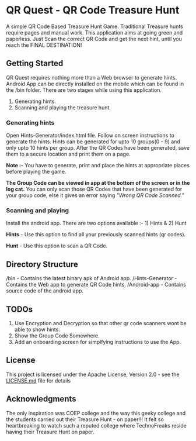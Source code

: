 # QR Quest - QR Code Treasure Hunt
A simple QR Code Based Treasure Hunt Game. Traditional Treasure hunts require pages and manual work. This application aims at going green and paperless. Just Scan the correct QR Code and get the next hint, until you reach the FINAL DESTINATION!

## Getting Started
QR Quest requires nothing more than a Web browser to generate hints. Android App can be directly installed on the mobile which can be found in the /bin folder.
There are two stages while using this application.
  1. Generating hints.
  2. Scanning and playing the treasure hunt.

### Generating hints
Open Hints-Generator/index.html file. Follow on screen instructions to generate the hints. Hints can be generated for upto 10 groups(0 - 9) and only upto 10 hints per group.
After the QR Codes have been generated, save them to a secure location and print them on a page.

**Note :-** You have to generate, print and place the hints at appropriate places before playing the game.

**The Group Code can be viewed in app at the bottom of the screen or in the log cat.**
You can only scan those QR Codes that have been generated for your group code, else it gives an error saying _"Wrong QR Code Scanned."_

### Scanning and playing
Install the android app. There are two options available :- 1) Hints & 2) Hunt

**Hints** - Use this option to find all your previously scanned hints (qr codes).

**Hunt** - Use this option to scan a QR Code.

## Directory Structure
/bin - Contains the latest binary apk of Android app.
/Hints-Generator - Contains the Web app to generate QR Code hints.
/Android-app - Contains source code of the android app.

## TODOs
1. Use Encryption and Decryption so that other qr code scanners wont be able to show hints.
2. Show the Group Code Somewhere.
3. Add an onboarding screen for simplfying instructions to use the App.

## License
This project is licensed under the Apache License, Version 2.0 - see the [LICENSE.md](LICENSE.md) file for details

## Acknowledgments
The only inspiration was COEP college and the way this geeky college and the students carried out their Treasure Hunt - on paper!!! It felt so heartbreaking to watch such a reputed college where TechnoFreaks reside having their Treasure Hunt on paper.
